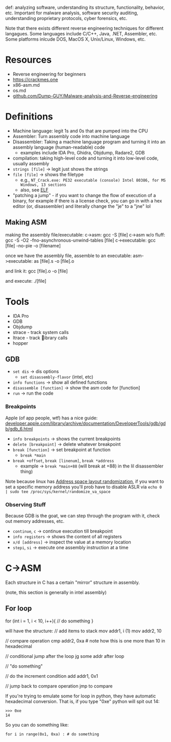 def: analyzing software, understanding its structure, functionality, behavior, etc. Important for malware analysis, software security auditing, understanding proprietary protocols, cyber forensics, etc.

Note that there exists different reverse engineering techniques for different langagues. Some languages include C/C++, Java, .NET, Assembler, etc. Some platforms inlcude DOS, MacOS X, Unix/Linux, Windows, etc.

# Resources
- Reverse engineering for beginners
- https://crackmes.one
- x86-asm.md
- os.md
- [github.com/Dump-GUY/Malware-analysis-and-Reverse-engineering](https://github.com/Dump-GUY/Malware-analysis-and-Reverse-engineering)

# Definitions 
- Machine language: legit 1s and 0s that are pumped into the CPU
- Assembler: Turn assembly code into machine language
- Disassembler: Taking a machine language program and turning it into an assembly language (human-readable) code
    - examples include IDA Pro, Ghidra, Objdump, Radare2, GDB
- compilation: taking high-level code and turning it into low-level code, usually assembly 
- `strings [file]` -> legit just shows the strings
- `file [file]` -> shows the filetype
    - e.g., `NT_Crack.exe: PE32 executable (console) Intel 80386, for MS Windows, 13 sections`
    - also, see [ELF](https://en.wikipedia.org/wiki/Executable_and_Linkable_Format)
- "patching a jump" - if you want to change the flow of execution of a binary, for example if there is a license check, you can go in with a hex editor (or, disassembler) and literally change the "je" to a "jne" lol

## Making ASM
making the assembly file/executable:
c->asm: gcc -S [file]
c->asm w/o fluff: gcc -S -O2 -fno-asynchronous-unwind-tables [file]
c->executable: gcc [file] -no-pie -o [filename]

once we have the assembly file, assemble to an executable:
asm->executable: as [file].s -o [file].o

and link it:
gcc [file].o -o [file]

and execute:
./[file]

# Tools
- IDA Pro
- GDB
- Objdump
- strace - track system calls 
- ltrace - track ibrary calls
- hopper

## GDB
- `set dis` -> dis options
    - `set disassembly-flavor` (intel, etc)
- `info functions` -> show all defined functions
- `disassemble [function]` -> show the asm code for [function]
- `run` -> run the code

### Breakpoints
Apple (of app people, wtf) has a nice guide: [developer.apple.com/library/archive/documentation/DeveloperTools/gdb/gdb/gdb_6.html](https://developer.apple.com/library/archive/documentation/DeveloperTools/gdb/gdb/gdb_6.html)

- `info breakpoints` -> shows the current breakpoints
- `delete [breakpoint]` -> delete whatever breakpoint
- `break [function]` -> set breakpoint at function
    - `break *main`
- `break +offset`, `break [linenum]`, `break *address`
    - example -> `break *main+88` (will break at +88) in the lil disassembler thing)

Note because linux has [Address space layout randomization](https://en.wikipedia.org/wiki/Address_space_layout_randomization), if you want to set a specific memory address you'll prob have to disable ASLR via `echo 0 | sudo tee /proc/sys/kernel/randomize_va_space`

### Observing Stuff
Because GDB is the goat, we can step through the program with it, check out memory addresses, etc.

- `continue`, `c` -> continue execution till breakpoint
- `info registers` -> shows the content of all registers
- `x/d [address]` -> inspect the value at a memory location
- `stepi`, `si` -> execute one assembly instruction at a time

# C->ASM
Each structure in C has a certain "mirror" structure in assembly. 

(note, this section is generally in intel assembly)

## For loop
for (int i = 1, i < 10, i++){ 
    // do something
}

will have the structure:
// add items to stack
mov addr1, i (1)
mov addr2, 10

// compare operation
cmp addr2, 0xa # note how this is one more than 10 in hexadecimal

// conditional jump after the loop
jg some addr after loop

// "do something"

// do the increment condition
add addr1, 0x1

// jump back to compare operation
jmp to compare

If you're trying to emulate some for loop in python, they have automatic hexadecimal conversion. That is, if you type "0xe" python will spit out 14:

```
>>> 0xe
14
```

So you can do something like:

```
for i in range(0x1, 0xa) : # do something
```


